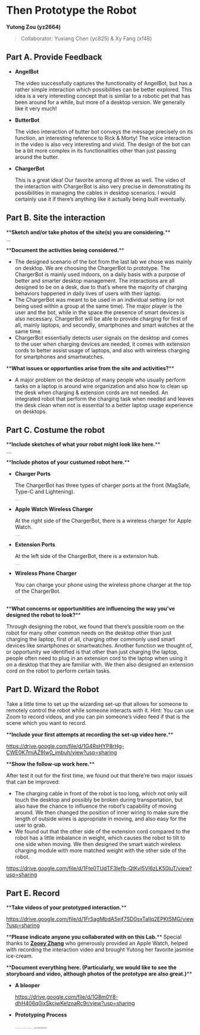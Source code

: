 # Then Prototype the Robot

**Yutong Zou (yz2664)**

>   Collaborator: Yuxiang Chen (yc825) & Xy Fang (xf48)



## Part A. Provide Feedback

*   **AngelBot**

    The video successfully captures the functionality of AngelBot, but has a rather simple interaction which possibilities can be better explored. This idea is a very interesting concept that is similar to a robotic pet that has been around for a while, but more of a desktop version. We generally like it very much!

*   **ButterBot**

    The video interaction of butter bot conveys the message precisely on its function, an interesting reference to Rick & Morty! The voice interaction in the video is also very interesting and vivid. The design of the bot can be a bit more complex in its functionalities other than just passing around the butter.

*   **ChargerBot**

    This is a great idea! Our favorite among all three as well. The video of the interaction with ChargerBot is also very precise in demonstrating its possibilities in managing the cables in desktop scenarios. I would certainly use it if there’s anything like it actually being built eventually.

## Part B. Site the interaction

\*\***Sketch and/or take photos of the site(s) you are considering.**\*\*

<img src="https://s2.loli.net/2023/02/14/t1VgjDrKBGpniI8.jpg" alt="site.jpeg" style="zoom:15%;" />

\*\***Document the activities being considered.**\*\*

*   The designed scenario of the bot from the last lab we chose was mainly on desktop. We are choosing the ChargerBot to prototype. The ChargerBot is mainly used indoors, on a daily basis with a purpose of better and smarter desktop management. The interactions are all designed to be on a desk, due to that’s where the majority of charging behaviors happened in daily lives of users with their laptop. 
*   The ChargerBot was meant to be used in an individual setting (or not being used within a group at the same time). The major player is the user and the bot, while in the space the presence of smart devices is also necessary. ChargerBot will be able to provide charging for first of all, mainly laptops, and secondly, smartphones and smart watches at the same time. 
*   ChargerBot essentially detects user signals on the desktop and comes to the user when charging devices are needed, it comes with extension cords to better assist usage of laptops, and also with wireless charging for smartphones and smartwatches. 

\*\***What issues or opportunties arise from the site and activities?**\*\*

*   A major problem on the desktop of many people who usually perform tasks on a laptop is around wire organization and also how to clean up the desk when charging & extension cords are not needed. An integrated robot that perform the charging task when needed and leaves the desk clean when not is essential to a better laptop usage experience on desktops. 

## Part C. Costume the robot

\*\***Include sketches of what your robot might look like here.**\*\*

<img src="https://s2.loli.net/2023/02/14/uJ5tfC4aKZDmAbs.jpg" alt="sketch.jpeg" style="zoom:15%;" />

\*\***Include photos of your custumed robot here.**\*\*

*   **Charger Ports**

    The ChargerBot has three types of charger ports at the front (MagSafe, Type-C and Lightening).

    <img src="https://s2.loli.net/2023/02/14/LcBxho4XeJPiENm.jpg" alt="chargerPorts.jpg" style="zoom:10%;" />

*   **Apple Watch Wireless Charger**

    At the right side of the ChargerBot, there is a wireless charger for Apple Watch.

    <img src="https://s2.loli.net/2023/02/14/t9iY7Fgdmyz3Ofj.jpg" alt="watchCharger.jpeg" style="zoom:10%;" />

*   **Extension Ports**

    At the left side of the ChargerBot, there is a extension hub.

    <img src="https://s2.loli.net/2023/02/14/gUFEewZfB2nXHpP.jpg" alt="extensionPorts.jpg" style="zoom:10%;" />

*   **Wireless Phone Charger**

    You can charge your phone using the wireless phone charger at the top of the ChargerBot.

    <img src="https://s2.loli.net/2023/02/14/BE9tNvcLdrMX4ZH.jpg" alt="phoneCharger.jpg" style="zoom:10%;" />

\*\***What concerns or opportunitities are influencing the way you've designed the robot to look?**\*\*

Through designing the robot, we found that there’s possible room on the robot for many other common needs on the desktop other than just charging the laptop, first of all, charging other commonly used smart devices like smartphones or smartwatches. Another function we thought of, or opportunity we identified is that other than just charging the laptop, people often need to plug in an extension cord to the laptop when using it on a desktop that they are familiar with. We then also designed an extension cord on the robot to perform certain tasks. 

## Part D. Wizard the Robot

Take a little time to set up the wizarding set-up that allows for someone to remotely control the robot while someone interacts with it. Hint: You can use Zoom to record videos, and you can pin someone’s video feed if that is the scene which you want to record. 

\*\***Include your first attempts at recording the set-up video here.**\*\*

https://drive.google.com/file/d/1G4RsHYP8rHg-CWE0K7miAZ9Iw0_imbuh/view?usp=sharing

\*\***Show the follow-up work here.**\*\*

After test it out for the first time, we found out that there’re two major issues that can be improved:

*   The charging cable in front of the robot is too long, which not only will touch the desktop and possibly be broken during transportation, but also have the chance to influence the robot’s capability of moving around. We then changed the position of inner wiring to make sure the length of outside wires is appropriate in moving, and also easy for the user to grab.
*   We found out that the other side of the extension cord compared to the robot has a little imbalance in weight, which causes the robot to tilt to one side when moving. We then designed the smart watch wireless charging module with more matched weight with the other side of the robot.

https://drive.google.com/file/d/1Fte0TUdTF3Iefb-QtKvI5Vl6zLK50IuT/view?usp=sharing

## Part E. Record

\*\***Take videos of your prototyped interaction.**\*\*

https://drive.google.com/file/d/1FrSagMbdA5ejf7SD0sxTalIq2EPKt5MG/view?usp=sharing

\*\***Please indicate anyone you collaborated with on this Lab.**\*\*
Special thanks to **<u>Zooey Zhang</u>** who generously provided an Apple Watch, helped with recording the interaction video and brought Yutong her favorite jasmine ice-cream.


\*\***Document everything here. (Particularly, we would like to see the storyboard and video, although photos of the prototype are also great.)**\*\*

*   **A blooper**

    https://drive.google.com/file/d/1G8m0Y8-dhH406q0ixSkcjwKelznaRc9r/view?usp=sharing

*   **Prototyping Process**

    <img src="https://s2.loli.net/2023/02/14/sqP3u5MN4R9BIvd.jpg" alt="prototyping1.jpeg" style="zoom:10%;" />

    <img src="https://s2.loli.net/2023/02/14/1VGSR3fukNWrp6O.jpg" alt="prototyping2.jpeg" style="zoom:10%;" />

    <img src="https://s2.loli.net/2023/02/14/qTGBhvXbW3fgQIL.jpg" alt="prototyping3.jpeg" style="zoom:10%;" />

    <img src="https://s2.loli.net/2023/02/14/LZEHreivVs2dA6N.jpg" alt="prototyping4.jpeg" style="zoom:25%;" />

